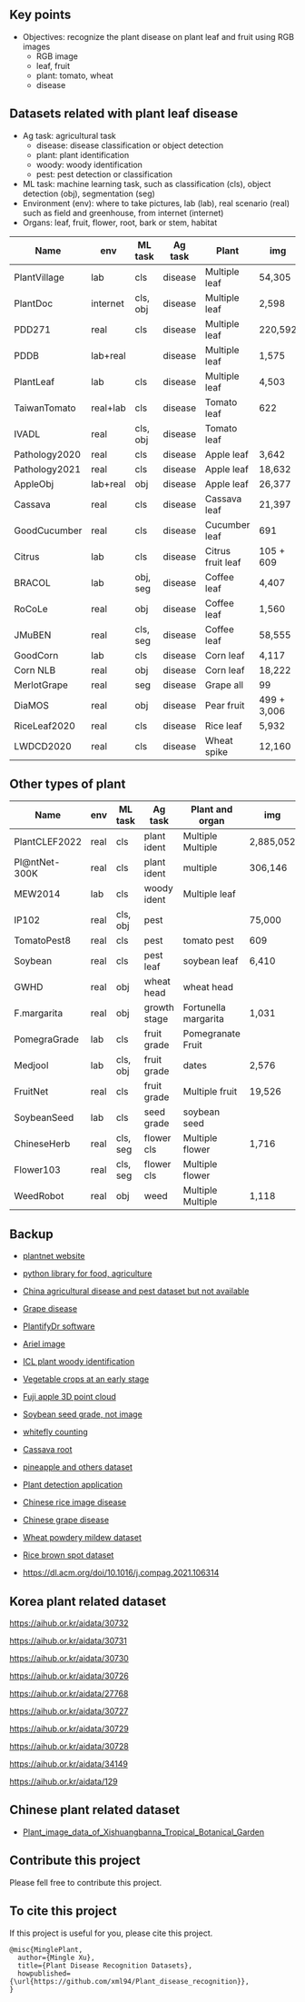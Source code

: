 ## Key points
* Objectives: recognize the plant disease on plant leaf and fruit using RGB images
  * RGB image
  * leaf, fruit
  * plant: tomato, wheat
  * disease

## Datasets related with plant leaf disease
* Ag task: agricultural task
  * disease: disease classification or object detection
  * plant: plant identification
  * woody: woody identification
  * pest: pest detection or classification
* ML task: machine learning task, such as classification (cls), object detection (obj), segmentation (seg)
* Environment (env): where to take pictures, lab (lab), real scenario (real) such as field and greenhouse, from internet (internet) 
* Organs: leaf, fruit, flower, root, bark or stem, habitat

| Name          | env      | ML task   | Ag task | Plant             | img         | class | Paper                                                                                   | Dataset                                                                                          |
|---------------|----------|-----------|---------|-------------------|-------------|-------|-----------------------------------------------------------------------------------------|--------------------------------------------------------------------------------------------------|
| PlantVillage  | lab      | cls       | disease | Multiple leaf     | 54,305      | 38    | [Paper](https://arxiv.org/abs/1511.08060)                                               | [Dataset](https://github.com/spMohanty/PlantVillage-Dataset/tree/master/raw/color)               |
| PlantDoc      | internet | cls, obj  | disease | Multiple leaf     | 2,598       | 17    | [Paper](https://dl.acm.org/doi/pdf/10.1145/3371158.3371196)                             | [Dataset](https://github.com/pratikkayal/PlantDoc-Dataset)                                       |
| PDD271        | real     | cls       | disease | Multiple leaf     | 220,592     | 271   | [Paper](https://ieeexplore.ieee.org/stamp/stamp.jsp?arnumber=9325065&tag=1)             | [Sample](https://github.com/liuxindazz/PDD271)                                                   |
| PDDB          | lab+real |           | disease | Multiple leaf     | 1,575       | 79    | [Paper](https://www.sciencedirect.com/science/article/pii/S1537511018307797)            | [Dataset](https://www.digipathos-rep.cnptia.embrapa.br/jspui/)                                   |
| PlantLeaf     | lab      | cls       | disease | Multiple leaf     | 4,503       | 22    |                                                                                         | [Dataset](https://data.mendeley.com/datasets/hb74ynkjcn/5)                                       |
| TaiwanTomato  | real+lab | cls       | disease | Tomato leaf       | 622         | 5     |                                                                                         | [Dataset](https://data.mendeley.com/datasets/ngdgg79rzb/1)                                       |
| IVADL         | real     | cls, obj  | disease | Tomato leaf       |             |       |                                                                                         | [Dataset](https://github.com/IVADL/tomato-disease-detector)                                      |
| Pathology2020 | real     | cls       | disease | Apple leaf        | 3,642       | 3     | [Paper](https://bsapubs.onlinelibrary.wiley.com/doi/pdfdirect/10.1002/aps3.11390)       | [Dataset](https://www.kaggle.com/competitions/plant-pathology-2020-fgvc7/data)                   |
| Pathology2021 | real     | cls       | disease | Apple leaf        | 18,632      | 12    | [Paper](https://vision.cornell.edu/se3/wp-content/uploads/2021/09/029.pdf)              | [Dataset](https://www.kaggle.com/competitions/plant-pathology-2021-fgvc8/leaderboard?tab=public) |
| AppleObj      | lab+real | obj       | disease | Apple leaf        | 26,377      | 5     | [Paper](https://cdmd.cnki.com.cn/Article/CDMD-10712-1019901670.htm)                     | [Dataset](https://aistudio.baidu.com/aistudio/datasetdetail/11591)                               |
| Cassava       | real     | cls       | disease | Cassava leaf      | 21,397      | 5     | [Paper](https://www.frontiersin.org/articles/10.3389/fpls.2017.01852/full)              | [Dataset](https://www.kaggle.com/competitions/cassava-leaf-disease-classification/data)          |
| GoodCucumber  | real     | cls       | disease | Cucumber leaf     | 691         | 2     |                                                                                         | [Dataset](https://www.kaggle.com/datasets/kareem3egm/cucumber-plant-diseases-dataset)            |
| Citrus        | lab      | cls       | disease | Citrus fruit leaf | 105 + 609   | 5 + 5 | [Paper](https://www.sciencedirect.com/science/article/pii/S2352340919306948?via%3Dihub) | [Dataset](https://data.mendeley.com/datasets/3f83gxmv57/2)                                       |
| BRACOL        | lab      | obj, seg  | disease | Coffee leaf       | 4,407       | 4     | [Paper](https://arxiv.org/abs/1907.11561)                                               | [Dataset](https://data.mendeley.com/datasets/yy2k5y8mxg/1)                                       |
| RoCoLe        | real     | obj       | disease | Coffee leaf       | 1,560       | 2     | [Paper](https://www.sciencedirect.com/science/article/pii/S2352340919307693?via%3Dihub) | [Dataset](https://data.mendeley.com/datasets/c5yvn32dzg/2)                                       |
| JMuBEN        | real     | cls, seg  | disease | Coffee leaf       | 58,555      | 5     | [Paper](https://www.sciencedirect.com/science/article/pii/S2352340921004261?via%3Dihub) | [Dataset](https://www.sciencedirect.com/science/article/pii/S2352340921004261?via%3Dihub)        |
| GoodCorn      | lab      | cls       | disease | Corn leaf         | 4,117       | 2     |                                                                                         | [Dataset](https://www.kaggle.com/datasets/rabbityashow/corn-leaf-diseasesnlb)                    |
| Corn NLB      | real     | obj       | disease | Corn leaf         | 18,222      | 2     |                                                                                         | [Dataset](https://osf.io/p67rz/)                                                                 |
| MerlotGrape   | real     | seg       | disease | Grape all         | 99          | 7     | [Paper](https://www.sciencedirect.com/science/article/pii/S2352340921005345?via%3Dihub) | [Dataset](https://www.sciencedirect.com/science/article/pii/S2352340921005345?via%3Dihub)        |
| DiaMOS        | real     | obj       | disease | Pear fruit        | 499 + 3,006 | 4     | [Paper](https://doi.org/10.5281/zenodo.5557313)                                         | [Dataset](https://doi.org/10.5281/zenodo.5557313)                                                |
| RiceLeaf2020  | real     | cls       | disease | Rice leaf         | 5,932       | 4     | [Paper](https://www.sciencedirect.com/science/article/pii/S0168169919326997)            | [Dataset](https://data.mendeley.com/datasets/fwcj7stb8r/1)                                       |
| LWDCD2020     | real     | cls       | disease | Wheat spike       | 12,160      | 10    | [Paper](https://www.sciencedirect.com/science/article/pii/S2352914821001313)            | [Dataset](https://github.com/lakshaygoyal425/Wheat-Disease-Detection)                            |

## Other types of plant
| Name          | env      | ML task  | Ag task      | Plant and organ      | img         | class  | Paper                                                                                           | Dataset                                                                                          |
|---------------|----------|----------|--------------|----------------------|-------------|--------|-------------------------------------------------------------------------------------------------|--------------------------------------------------------------------------------------------------|
| PlantCLEF2022 | real     | cls      | plant ident  | Multiple Multiple    | 2,885,052   | 80,000 | [Paper](https://www.aicrowd.com/challenges/lifeclef-2022-plant#citations)                       | [Dataset](https://www.imageclef.org/PlantCLEF2022)                                               | 
| Pl@ntNet-300K | real     | cls      | plant ident  | multiple             | 306,146     | 1,081  | [Paper](https://openreview.net/pdf?id=eLYinD0TtIt)                                              | [Dataset](https://zenodo.org/record/4726653#.YqSaOnZBwuV)                                        |
| MEW2014       | lab      | cls      | woody ident  | Multiple leaf        |             | 151    | [Paper](https://www.sciencedirect.com/science/article/pii/S1537511013000731)                    | [Dataset](http://zoi.utia.cas.cz/node/662)                                                       | 
| IP102         | real     | cls, obj | pest         |                      | 75,000      | 102    | [Paper](https://ieeexplore.ieee.org/document/8954351)                                           | [Dataset](https://github.com/xpwu95/IP102)                                                       |
| TomatoPest8   | real     | cls      | pest         | tomato pest          | 609         | 8      |                                                                                                 | [Dataset](https://data.mendeley.com/datasets/s62zm6djd2/1)                                       |
| Soybean       | real     | cls      | pest leaf    | soybean leaf         | 6,410       | 3      | [Paper](https://www.sciencedirect.com/science/article/pii/S2352340921010313?via%3Dihub)         | [Dataset](https://data.mendeley.com/datasets/bycbh73438/1)                                       |
| GWHD          | real     | obj      | wheat head   | wheat head           |             |        | [Paper](https://arxiv.org/abs/2005.02162)                                                       | [Dataet](https://www.kaggle.com/competitions/global-wheat-detection/data)                        |
| F.margarita   | real     | obj      | growth stage | Fortunella margarita | 1,031       | 3      | [Paper](https://www.sciencedirect.com/science/article/pii/S2352340921005771?via%3Dihub)         | [Dataset](https://data.mendeley.com/datasets/wnv4bszczz/1)                                       |
| PomegraGrade  | lab      | cls      | fruit grade  | Pomegranate Fruit    |             | 3      | [paper](https://doi.org/10.1016/j.dib.2021.107249)                                              | [Dataset](https://www.kaggle.com/datasets/kumararun37/pomegranate-fruit-dataset)                 |
| Medjool       | lab      | cls, obj | fruit grade  | dates                | 2,576       | 3      | [Paper](https://www.sciencedirect.com/science/article/pii/S2352340921004005?via%3Dihub)         | [Dataset](http://dx.doi.org/10.17632/872xk9npmz.1)                                               |
| FruitNet      | real     | cls      | fruit grade  | Multiple fruit       | 19,526      | 3      | [Paper](https://www.sciencedirect.com/science/article/pii/S2352340921009616?via%3Dihub)         | [Dataset](https://data.mendeley.com/datasets/b6fftwbr2v/1)                                       |
| SoybeanSeed   | lab      | cls      | seed grade   | soybean seed         |             |        | [Paper](https://www.sciencedirect.com/science/article/pii/S2352340919300010?via%3Dihub)         |                                                                                                  |
| ChineseHerb   | real     | cls, seg | flower cls   | Multiple flower      | 1,716       | 12     | [Paper](https://www.sciencedirect.com/science/article/pii/S2352340921009306?via%3Dihub#fig0001) | [Dataset](https://doi.org/10.17632/r3z6vp396m.1)                                                 |
| Flower103     | real     | cls, seg | flower cls   | Multiple flower      |             | 103    | [Paper](https://ieeexplore.ieee.org/document/4756141)                                           |                                                                                                  |
| WeedRobot     | real     | obj      | weed         | Multiple Multiple    | 1,118       |        | [Paper](https://www.sciencedirect.com/science/article/pii/S2352340920307277?via%3Dihub )        | [Dataset](https://data.mendeley.com/datasets/nj4vtk4tt6/1)                                       |

 
## Backup
* [plantnet website](https://plantnet.org/en/)
* [python library for food, agriculture](https://github.com/Project-AgML/AgML)
* [China agricultural disease and pest dataset but not available](http://www.icgroupcas.cn/website_bchtk/tuku_jiangdou.html)
* [Grape disease](https://link.springer.com/chapter/10.1007/978-3-031-06430-2_32)
* [PlantifyDr software](https://www.kaggle.com/datasets/lavaman151/plantifydr-dataset)
* [Ariel image](https://arxiv.org/pdf/2004.09754.pdf)
* [ICL plant woody identification](https://ieeexplore.ieee.org/document/6257486)
* [Vegetable crops at an early stage](https://www.sciencedirect.com/science/article/pii/S2352340922002463?via%3Dihub)
* [Fuji apple 3D point cloud](https://doi.org/10.1016/j.dib.2021.107629)
* [Soybean seed grade, not image](https://www.sciencedirect.com/science/article/pii/S2352340919300010?via%3Dihub)
* [whitefly counting](https://doi.org/10.1016/j.dib.2022.107911)
* [Cassava root](https://doi.org/10.1016/j.dib.2020.106170)
* [pineapple and others dataset](https://github.com/rodrigobressan/digipathos)
* [Plant detection application](https://github.com/PuneethReddyHC/leaf-diseases-predition)

* [Chinese rice image disease](https://www.scidb.cn/en/detail?dataSetId=633694461276192770)
* [Chinese grape disease](https://www.scidb.cn/en/detail?dataSetId=76b39c9c435d4035b5076412c2ddcb61)
* [Wheat powdery mildew dataset](https://www.scidb.cn/en/detail?dataSetId=557575344966598656)
* [Rice brown spot dataset](https://www.scidb.cn/en/detail?dataSetId=557575339971182592)
* https://dl.acm.org/doi/10.1016/j.compag.2021.106314

## Korea plant related dataset
https://aihub.or.kr/aidata/30732

https://aihub.or.kr/aidata/30731

https://aihub.or.kr/aidata/30730

https://aihub.or.kr/aidata/30726

https://aihub.or.kr/aidata/27768

https://aihub.or.kr/aidata/30727

https://aihub.or.kr/aidata/30729

https://aihub.or.kr/aidata/30728

https://aihub.or.kr/aidata/34149

https://aihub.or.kr/aidata/129

## Chinese plant related dataset
* [Plant_image_data_of_Xishuangbanna_Tropical_Botanical_Garden](https://www.plantplus.cn/doi/10.12282/plantdata.0022)


## Contribute this project
Please fell free to contribute this project.


## To cite this project
If this project is useful for you, please cite this project.
```
@misc{MinglePlant,
  author={Mingle Xu},
  title={Plant Disease Recognition Datasets},
  howpublished={\url{https://github.com/xml94/Plant_disease_recognition}},
}
```
